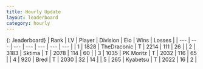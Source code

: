```yaml
---
title: Hourly Update
layout: leaderboard
category: hourly
---
```


{: .leaderboard}
| Rank | LV | Player | Division | Elo | Wins | Losses |
| --- | --- | --- | --- | --- | --- | --- |
| <span data-change="0">1</span> | 1828 | <span title="ID: 544310">TheDraconic</span> | T | <span data-change="0">2214</span> | <span data-change="0">111</span> | <span data-change="0">26</span> |
| <span data-change="0">2</span> | 3183 | <span title="ID: 353063">Sktima</span> | T | <span data-change="0">2078</span> | <span data-change="0">114</span> | <span data-change="0">60</span> |
| <span data-change="0">3</span> | 1035 | <span title="ID: 427478">PK Moritz</span> | T | <span data-change="0">2032</span> | <span data-change="0">116</span> | <span data-change="0">65</span> |
| <span data-change="0">4</span> | 920 | <span title="ID: 706902">Bred</span> | T | <span data-change="0">2030</span> | <span data-change="0">32</span> | <span data-change="0">14</span> |
| <span data-change="0">5</span> | 265 | <span title="ID: 748051">Kyabetsu</span> | T | <span data-change="0">2022</span> | <span data-change="0">16</span> | <span data-change="0">2</span> |
